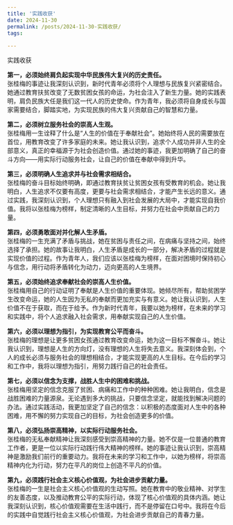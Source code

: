 ```yaml
---
title: '实践收获'
date: 2024-11-30
permalink: /posts/2024-11-30-实践收获/
tags:
  
---
```


实践收获  

**第一，必须始终肩负起实现中华民族伟大复兴的历史责任。**  
张桂梅的事迹让我深刻认识到，新时代青年必须将个人理想与民族复兴紧密结合。她通过教育扶贫改变了无数贫困女孩的命运，为社会注入了新生力量。她的实践表明，肩负民族大任是我们这一代人的历史使命。作为青年，我必须将自身成长与国家需要结合，脚踏实地，为实现民族的伟大复兴贡献自己的智慧和力量。  

**第二，必须树立服务社会的崇高人生观。**  
张桂梅用一生诠释了什么是“人生的价值在于奉献社会”。她始终将人民的需要放在首位，用教育改变了许多家庭的未来。她让我认识到，追求个人成功并非人生的全部意义，真正的幸福源于为社会创造价值。通过她的事迹，我更加明确了自己的奋斗方向——用实际行动服务社会，让自己的价值在奉献中得到升华。  

**第三，必须明确人生追求并与社会需求相结合。**  
张桂梅的奋斗目标始终明确，即通过教育扶贫让贫困女孩有受教育的机会。她让我明白，人生追求不仅要有高度，更要与社会需求相结合，才能产生长远的意义。通过实践，我深刻认识到，个人理想只有融入到社会发展的大局中，才能实现自我价值。我将以张桂梅为榜样，制定清晰的人生目标，并努力在社会中贡献自己的力量。  

**第四，必须勇敢面对并化解人生矛盾。**  
张桂梅的一生充满了矛盾与挑战，她在贫困与责任之间，在病痛与坚持之间，始终选择了承担。她的故事让我明白，人生矛盾是成长的一部分，解决矛盾的过程就是实现价值的过程。作为青年人，我们应该以张桂梅为榜样，在面对困境时保持初心与信念，用行动将矛盾转化为动力，迈向更高的人生境界。  

**第五，必须始终追求奉献社会的崇高人生价值。**  
张桂梅用自己的行动证明了奉献是人生价值的重要体现。她倾尽所有，帮助贫困学生改变命运，她的人生因为无私的奉献而更加充实与有意义。她让我认识到，人生价值不在于获取，而在于给予。作为新时代青年，我要以她为榜样，在未来的学习和实践中，将个人追求融入社会需求，用奉献实现自己的人生价值。  

**第六，必须以理想为指引，为实现教育公平而奋斗。**  
张桂梅的理想是让更多贫困女孩通过教育改变命运，她为这一目标不懈奋斗。她让我认识到，理想是人生的方向灯，没有理想的人生将失去意义。我深刻体会到，个人的成长必须与服务社会的理想相结合，才能实现更高的人生目标。在今后的学习和工作中，我将以理想为指引，用努力践行自己的社会责任。  

**第七，必须以信念为支撑，战胜人生中的困难和挑战。**  
张桂梅用坚定的信念克服了贫困、病痛和工作中的种种困难。她让我明白，信念是战胜困难的力量源泉。无论遇到多大的挑战，只要信念坚定，就能找到解决问题的办法。通过实践活动，我更加坚定了自己的信念：以积极的态度面对人生中的各种困难，用不懈的努力实现自己的目标，为社会创造更多的价值。  

**第八，必须弘扬崇高精神，以实际行动服务社会。**  
张桂梅的无私奉献精神让我深刻感受到崇高精神的力量。她不仅是一位普通的教育工作者，更是一位以实际行动践行伟大精神的榜样。她的事迹让我认识到，崇高精神是激励我们前行的重要动力。我将在未来的学习和工作中，以她为榜样，将崇高精神内化为行动，努力在平凡的岗位上创造不平凡的价值。  

**第九，必须践行社会主义核心价值观，为社会进步贡献力量。**  
张桂梅的一生是社会主义核心价值观的生动写照。她在教育中的敬业精神、对学生的友善态度，以及推动教育公平的实际行动，体现了核心价值观的具体内涵。她让我深刻认识到，核心价值观需要在生活中践行，而不是停留在口号中。我将在今后的实践中自觉践行社会主义核心价值观，为社会进步贡献自己的青春力量。  
